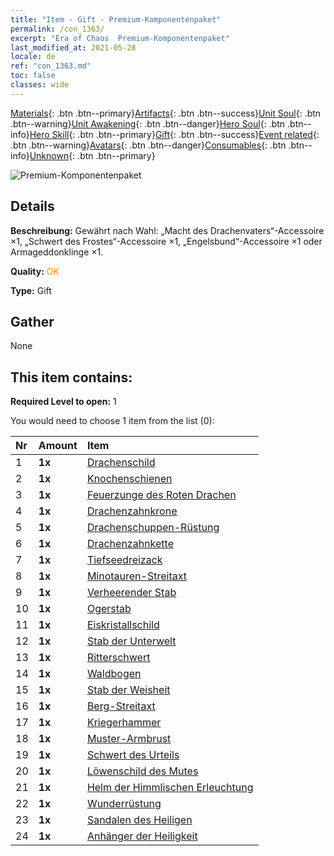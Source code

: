 ```yaml
---
title: "Item - Gift - Premium-Komponentenpaket"
permalink: /con_1363/
excerpt: "Era of Chaos  Premium-Komponentenpaket"
last_modified_at: 2021-05-28
locale: de
ref: "con_1363.md"
toc: false
classes: wide
---
```

 [Materials](/ItemsDE/){: .btn .btn--primary}[Artifacts](/ItemsDE/Artifacts/){: .btn .btn--success}[Unit Soul](/ItemsDE/UnitSoul/){: .btn .btn--warning}[Unit Awakening](/ItemsDE/UnitAwakening/){: .btn .btn--danger}[Hero Soul](/ItemsDE/HeroSoul/){: .btn .btn--info}[Hero Skill](/ItemsDE/HeroSkill/){: .btn .btn--primary}[Gift](/ItemsDE/Gift/){: .btn .btn--success}[Event related](/ItemsDE/Events/){: .btn .btn--warning}[Avatars](/ItemsDE/Avatars/){: .btn .btn--danger}[Consumables](/ItemsDE/Consumables/){: .btn .btn--info}[Unknown](/ItemsDE/Unknown/){: .btn .btn--primary}

 ![Premium-Komponentenpaket](/images/t/i_907046.png)

## Details
 **Beschreibung:** Gewährt nach Wahl: „Macht des Drachenvaters“-Accessoire ×1, „Schwert des Frostes“-Accessoire ×1, „Engelsbund“-Accessoire ×1 oder Armageddonklinge ×1.

 **Quality:** <span style="color: #FF8C00">OK</span>

 **Type:** Gift

## Gather

  None

## This item contains:

 **Required Level to open:** 1

 You would need to choose 1 item from the list (0):

  | Nr | Amount |     Item    |
  |:---|:-------|:------------|
  | 1 |  **1x** | [Drachenschild](/ItemsDE/art_144/) |  | 
  | 2 |  **1x** | [Knochenschienen](/ItemsDE/art_145/) |  | 
  | 3 |  **1x** | [Feuerzunge des Roten Drachen](/ItemsDE/art_146/) |  | 
  | 4 |  **1x** | [Drachenzahnkrone](/ItemsDE/art_147/) |  | 
  | 5 |  **1x** | [Drachenschuppen-Rüstung](/ItemsDE/art_148/) |  | 
  | 6 |  **1x** | [Drachenzahnkette](/ItemsDE/art_149/) |  | 
  | 7 |  **1x** | [Tiefseedreizack](/ItemsDE/art_160/) |  | 
  | 8 |  **1x** | [Minotauren-Streitaxt](/ItemsDE/art_161/) |  | 
  | 9 |  **1x** | [Verheerender Stab](/ItemsDE/art_162/) |  | 
  | 10 |  **1x** | [Ogerstab](/ItemsDE/art_163/) |  | 
  | 11 |  **1x** | [Eiskristallschild](/ItemsDE/art_164/) |  | 
  | 12 |  **1x** | [Stab der Unterwelt](/ItemsDE/art_165/) |  | 
  | 13 |  **1x** | [Ritterschwert](/ItemsDE/art_166/) |  | 
  | 14 |  **1x** | [Waldbogen](/ItemsDE/art_167/) |  | 
  | 15 |  **1x** | [Stab der Weisheit](/ItemsDE/art_168/) |  | 
  | 16 |  **1x** | [Berg-Streitaxt](/ItemsDE/art_169/) |  | 
  | 17 |  **1x** | [Kriegerhammer](/ItemsDE/art_170/) |  | 
  | 18 |  **1x** | [Muster-Armbrust](/ItemsDE/art_171/) |  | 
  | 19 |  **1x** | [Schwert des Urteils](/ItemsDE/art_150/) |  | 
  | 20 |  **1x** | [Löwenschild des Mutes](/ItemsDE/art_151/) |  | 
  | 21 |  **1x** | [Helm der Himmlischen Erleuchtung](/ItemsDE/art_152/) |  | 
  | 22 |  **1x** | [Wunderrüstung](/ItemsDE/art_153/) |  | 
  | 23 |  **1x** | [Sandalen des Heiligen](/ItemsDE/art_154/) |  | 
  | 24 |  **1x** | [Anhänger der Heiligkeit](/ItemsDE/art_155/) |  | 
